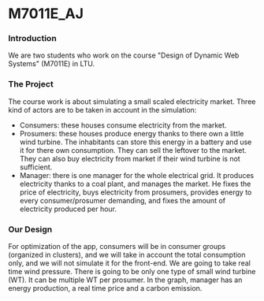 # M7011E_AJ

### Introduction
We are two students who work on the course "Design of Dynamic Web Systems" (M7011E) in LTU.

### The Project
The course work is about simulating a small scaled electricity market. Three kind of actors are to be taken in account in the simulation:
* Consumers: these houses consume electricity from the market.
* Prosumers: these houses produce energy thanks to there own a little wind turbine. The inhabitants can store this energy in a battery and use it for there own consumption. They can sell the leftover to the market. They can also buy electricity from market if their wind turbine is not sufficient.
* Manager: there is one manager for the whole electrical grid. It produces electricity thanks to a coal plant, and manages the market. He fixes the price of electricity, buys electricity from prosumers, provides energy to every consumer/prosumer demanding, and fixes the amount of electricity produced per hour.

### Our Design
For optimization of the app, consumers will be in consumer groups (organized in clusters), and we will take in account the total consumption only, and we will not simulate it for the front-end.
We are going to take real time wind pressure.
There is going to be only one type of small wind turbine (WT). It can be multiple WT per prosumer.
In the graph, manager has an energy production, a real time price and a carbon emission.
